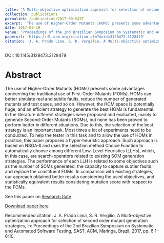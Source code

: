 ```yaml
---
title: "A Multi-objective optimization approach for selection of second order mutant generation strategies"
collection: publications
permalink: /publication/2017-09-SAST
excerpt: 'The use of Higher-Order Mutants (HOMs) presents some advantages concerning the traditional use of First-Order Mutants (FOMs). HOMs can better simulate real and subtle faults, reduce the number of generated mutants and test cases, and so on. However, the HOM space is potentially huge, and an efficient strategy to generate the best HOMs is fundamental. In the literature different strategies were proposed and evaluated, mainly to generate Second-Order Mutants (SOMs), but none has been proved to perform better in different situations. Due to this, the selection of the best strategy is an important task. Most times a lot of experiments need to be conducted. To help the tester in this task and to allow the use of HOMs in practice, this paper proposes a hyper-heuristic approach. Such approach is based on NSGA-II and uses the selection method Choice Function to automatically choose among different Low-Level Heuristics (LLHs), which, in this case, are search-operators related to existing SOM generation strategies. The performance of each LLH is related to some objectives such as the number of SOMs generated, the capacity to capture subtler faults and replace the constituent FOMs. In comparison with existing strategies, our approach obtained better results considering the used objectives, and statistically equivalent results considering mutation score with respect to the FOMs.'
date: 2017-09-19
venue: 'Proceedings of the 2nd Brazilian Symposium on Systematic and Automated Software Testing (SAST)'
paperurl: 'https://dl.acm.org/citation.cfm?doid=3128473.3128479'
citation: 'J. A. Prado Lima, S. R. Vergilio, A Multi-objective optimization approach for selection of second order mutant generation strategies, in: Proceedings of the 2nd Brazilian Symposium on Systematic and Automated Software Testing, SAST, ACM, Maringa, Brazil, 2017, pp. 6:1–6:10.'
---
```

DOI: 10.1145/3128473.3128479

Abstract
===
The use of Higher-Order Mutants (HOMs) presents some advantages concerning the traditional use of First-Order Mutants (FOMs). HOMs can better simulate real and subtle faults, reduce the number of generated mutants and test cases, and so on. However, the HOM space is potentially huge, and an efficient strategy to generate the best HOMs is fundamental. In the literature different strategies were proposed and evaluated, mainly to generate Second-Order Mutants (SOMs), but none has been proved to perform better in different situations. Due to this, the selection of the best strategy is an important task. Most times a lot of experiments need to be conducted. To help the tester in this task and to allow the use of HOMs in practice, this paper proposes a hyper-heuristic approach. Such approach is based on NSGA-II and uses the selection method Choice Function to automatically choose among different Low-Level Heuristics (LLHs), which, in this case, are search-operators related to existing SOM generation strategies. The performance of each LLH is related to some objectives such as the number of SOMs generated, the capacity to capture subtler faults and replace the constituent FOMs. In comparison with existing strategies, our approach obtained better results considering the used objectives, and statistically equivalent results considering mutation score with respect to the FOMs.

See this paper on [Research Gate <i class="ai ai-researchgate"></i>](https://www.researchgate.net/publication/319439374_A_Multi-objective_optimization_approach_for_selection_of_second_order_mutant_generation_strategies)

[Download paper here](https://dl.acm.org/citation.cfm?doid=3128473.3128479)

Recommended citation: J. A. Prado Lima, S. R. Vergilio, A Multi-objective optimization approach for selection of second order mutant generation strategies, in: Proceedings of the 2nd Brazilian Symposium on Systematic and Automated Software Testing, SAST, ACM, Maringa, Brazil, 2017, pp. 6:1–6:10.